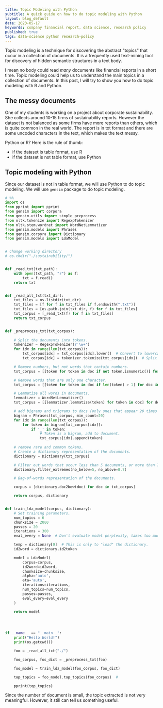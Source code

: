 ```yaml
---
title: Topic Modeling with Python
subtitle: A quick guide on how to do topic modeling with Python
layout: blog_default
date: 2023-05-17
keywords: company financial report, data science, research policy
published: true
tags: data-science python research-policy
---
```


Topic modeling is a technique for discovering the abstract "topics" that occur in a collection of documents. It is a frequently used text-mining tool for discovery of hidden semantic structures in a text body.

I mean no body could read _many_ documents like financial reports in a short time. Topic modeling could help us to understand the main topics in a collection of documents. In this post, I will try to show you how to do topic modeling with R and Python.

## The messy documents

One of my students is working on a project about corporate sustainability. She collects around 10-15 firms of sustainability reports. However the dataset is not balanced as some firms have more reports than others, which is quite common in the real world. The report is in txt format and there are some uncoded characters in the text, which makes the text messy.

Python or R? Here is the rule of thumb:

- if the dataset is table format, use R
- if the dataset is not table format, use Python

## Topic modeling with Python 

Since our dataset is not in table format, we will use Python to do topic modeling. We will use `gensim` package to do topic modeling.

```py
# %%
import os 
from pprint import pprint
from gensim import corpora
from gensim.utils import simple_preprocess
from nltk.tokenize import RegexpTokenizer
from nltk.stem.wordnet import WordNetLemmatizer
from gensim.models import Phrases
from gensim.corpora import Dictionary
from gensim.models import LdaModel


# change working directory
# os.chdir("./sustainability/")


def _read_txt(txt_path):
    with open(txt_path, "r") as f:
        txt = f.read()
    return txt


def _read_all_txt(txt_dir):
    txt_files = os.listdir(txt_dir)
    txt_files = [f for f in txt_files if f.endswith(".txt")]
    txt_files = [os.path.join(txt_dir, f) for f in txt_files]
    txt_corpus = [_read_txt(f) for f in txt_files]
    return txt_corpus


def _preprocess_txt(txt_corpus):
    
    # Split the documents into tokens.
    tokenizer = RegexpTokenizer(r'\w+')
    for idx in range(len(txt_corpus)):
        txt_corpus[idx] = txt_corpus[idx].lower()  # Convert to lowercase.
        txt_corpus[idx] = tokenizer.tokenize(txt_corpus[idx])  # Split into words.

    # Remove numbers, but not words that contain numbers.
    txt_corpus = [[token for token in doc if not token.isnumeric()] for doc in txt_corpus]

    # Remove words that are only one character.
    txt_corpus = [[token for token in doc if len(token) > 1] for doc in txt_corpus]

    # Lemmatize all words in documents.
    lemmatizer = WordNetLemmatizer()
    txt_corpus = [[lemmatizer.lemmatize(token) for token in doc] for doc in txt_corpus]

    # add bigrams and trigrams to docs (only ones that appear 20 times or more).
    bigram = Phrases(txt_corpus, min_count=20)
    for idx in range(len(txt_corpus)):
        for token in bigram[txt_corpus[idx]]:
            if '_' in token:
                # Token is a bigram, add to document.
                txt_corpus[idx].append(token)
    
    # remove rare and common tokens.
    # Create a dictionary representation of the documents.
    dictionary = Dictionary(txt_corpus)

    # Filter out words that occur less than 5 documents, or more than 70% of the documents.
    dictionary.filter_extremes(no_below=5, no_above=0.7)

    # Bag-of-words representation of the documents.

    corpus = [dictionary.doc2bow(doc) for doc in txt_corpus]

    return corpus, dictionary


def train_lda_model(corpus, dictionary):
    # Set training parameters.
    num_topics = 6
    chunksize = 2000
    passes = 20
    iterations = 300
    eval_every = None  # Don't evaluate model perplexity, takes too much time.

    temp = dictionary[0]  # This is only to "load" the dictionary.
    id2word = dictionary.id2token

    model = LdaModel(
        corpus=corpus,
        id2word=id2word,
        chunksize=chunksize,
        alpha='auto',
        eta='auto',
        iterations=iterations,
        num_topics=num_topics,
        passes=passes,
        eval_every=eval_every
    )

    return model




if __name__ == "__main__":
    print("Hello World!")
    print(os.getcwd())

    foo = _read_all_txt("./")

    foo_corpus, foo_dict = _preprocess_txt(foo)

    foo_model = train_lda_model(foo_corpus, foo_dict)

    top_topics = foo_model.top_topics(foo_corpus)  #

    pprint(top_topics)
```

Since the number of document is small, the topic extracted is not very meaningful. However, it still can tell us something useful.